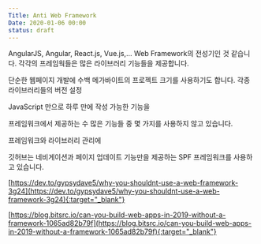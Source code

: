 ```yaml
---
Title: Anti Web Framework
Date: 2020-01-06 00:00
status: draft
---
```


AngularJS, Angular, React.js, Vue.js,... Web Framework의 전성기인 것 같습니다.
각각의 프레임웍들은 많은 라이브러리 기능들을 제공합니다.


단순한 웹페이지 개발에 수백 메가바이트의 프로젝트 크기를 사용하기도 합니다. 각종 라이브러리들의 버전 설정

JavaScript 만으로 하루 만에 작성 가능한 기능을

프레임워크에서 제공하는 수 많은 기능들 중 몇 가지를 사용하지 않고 있습니다.

프레임워크와 라이브러리 관리에

깃허브는
네비게이션과 페이지 업데이트 기능만을 제공하는 SPF 프레임워크를 사용하고 있습니다.

[https://dev.to/gypsydave5/why-you-shouldnt-use-a-web-framework-3g24](https://dev.to/gypsydave5/why-you-shouldnt-use-a-web-framework-3g24){:target="_blank"}

[https://blog.bitsrc.io/can-you-build-web-apps-in-2019-without-a-framework-1065ad82b79f](https://blog.bitsrc.io/can-you-build-web-apps-in-2019-without-a-framework-1065ad82b79f){:target="_blank"}
